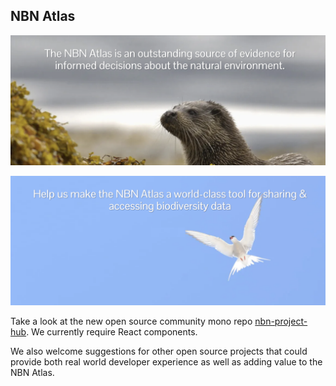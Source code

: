 ## NBN Atlas

![](https://github.com/nbnuk/.github/blob/main/splash2.png?raw=true)

![](https://github.com/nbnuk/.github/blob/main/splash1.png?raw=true)

Take a look at the new open source community mono repo [nbn-project-hub](https://github.com/nbnuk/nbn-project-hub). We currently require React components. 

We also welcome suggestions for other open source projects that could provide both real world developer experience as well as adding value to the NBN Atlas. 
